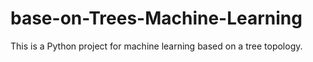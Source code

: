 # base-on-Trees-Machine-Learning
This is a Python project for machine learning based on a tree topology.
